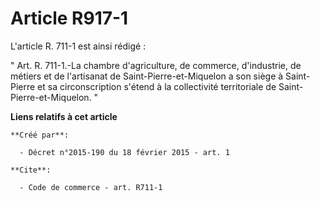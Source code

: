 # Article R917-1

L'article R. 711-1 est ainsi rédigé : 

" Art. R. 711-1.-La chambre d'agriculture, de commerce, d'industrie, de métiers et de l'artisanat de Saint-Pierre-et-Miquelon
a son siège à Saint-Pierre et sa circonscription s'étend à la collectivité territoriale de Saint-Pierre-et-Miquelon. "

**Liens relatifs à cet article**

	**Créé par**:

	  - Décret n°2015-190 du 18 février 2015 - art. 1

	**Cite**:

	  - Code de commerce - art. R711-1
